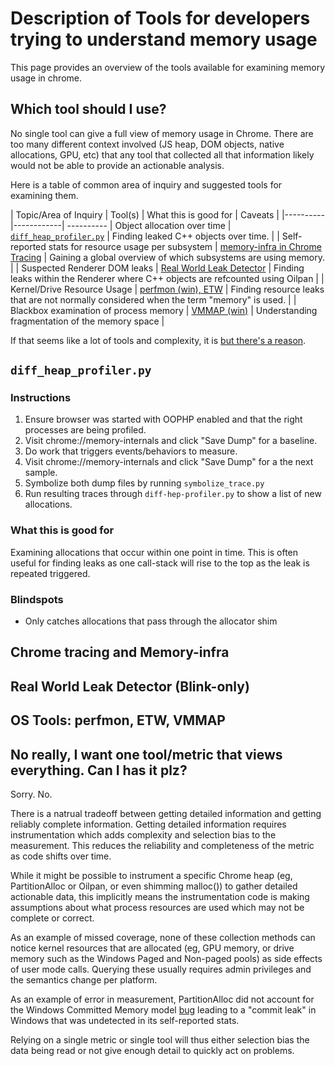 # Description of Tools for developers trying to understand memory usage

This page provides an overview of the tools available for examining memory usage
in chrome.

## Which tool should I use?

No single tool can give a full view of memory usage in Chrome. There are too
many different context involved (JS heap, DOM objects, native allocations, GPU,
etc) that any tool that collected all that information likely would not be able
to provide an actionable analysis.

Here is a table of common area of inquiry and suggested tools for examining them.

| Topic/Area of Inquiry  | Tool(s) | What this is good for | Caveats |
|----------|------------| ----------
| Object allocation over time | [`diff_heap_profiler.py`](#diff-heap-profiler) | Finding leaked C++ objects over time. |
| Self-reported stats for resource usage per subsystem  | [memory-infra in Chrome Tracing](#tracing-memory-infra) | Gaining a global overview of which subsystems are using memory. |
| Suspected Renderer DOM leaks | [Real World Leak Detector](#real-world-leak-detector) | Finding leaks within the Renderer where C++ objects are refcounted using Oilpan |
| Kernel/Drive Resource Usage | [perfmon (win), ETW](#os-tools) | Finding resource leaks that are not normally considered when the term "memory" is used. |
| Blackbox examination of process memory | [VMMAP (win)](#os-tools) | Understanding fragmentation of the memory space |

If that seems like a lot of tools and complexity, it is [but there's a reason](#no-one-true-metric).

## <a name="diff-heap-profiler"></a> `diff_heap_profiler.py`
### Instructions
  1. Ensure browser was started with OOPHP enabled and that the right processes
     are being profiled.
  2. Visit chrome://memory-internals and click "Save Dump" for a baseline.
  3. Do work that triggers events/behaviors to measure.
  2. Visit chrome://memory-internals and click "Save Dump" for a the next
     sample.
  4. Symbolize both dump files by running `symbolize_trace.py`
  4. Run resulting traces through `diff-hep-profiler.py` to show a list of new
     allocations.

### What this is good for
Examining allocations that occur within one point in time. This is often useful
for finding leaks as one call-stack will rise to the top as the leak is repeated
triggered.

### Blindspots
  * Only catches allocations that pass through the allocator shim


## <a name="tracing-memory-infra"></a> Chrome tracing and Memory-infra

## <a name="real-world-leak-detector"></a> Real World Leak Detector (Blink-only)

## <a name="os-tools"></a> OS Tools: perfmon, ETW, VMMAP

## <a name="no-one-true-metric"></a> No really, I want one tool/metric that views everything. Can I has it plz?
Sorry. No.

There is a natrual tradeoff between getting detailed information
and getting reliably complete information. Getting detailed information requires
instrumentation which adds complexity and selection bias to the measurement.
This reduces the reliability and completeness of the metric as code shifts over
time.

While it might be possible to instrument a specific Chrome heap
(eg, PartitionAlloc or Oilpan, or even shimming malloc()) to gather detailed
actionable data, this implicitly means the instrumentation code is making
assumptions about what process resources are used which may not be complete
or correct.

As an example of missed coverage, none of these collection methods
can notice kernel resources that are allocated (eg, GPU memory, or drive memory
such as the Windows Paged and Non-paged pools) as side effects of user mode
calls. Querying these usually requires admin privileges and the semantics
change per platform.

As an example of error in measurement, PartitionAlloc did not account for
the Windows Committed Memory model [bug](https://crbug.com/765406) leading to
a "commit leak" in Windows that was undetected in its self-reported stats.

Relying on a single metric or single tool will thus either selection bias
the data being read or not give enough detail to quickly act on problems.
